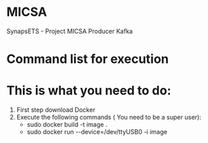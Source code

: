 # MICSA
SynapsETS - Project MICSA
Producer Kafka

# Command list for execution
# This is what you need to do:
1. First step download Docker 
2. Execute the following commands ( You need to be a super user):
	- sudo docker build -t image .
	- sudo docker run --device=/dev/ttyUSB0 -i image


